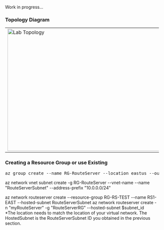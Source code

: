 Work in progress...

### Topology Diagram
<table><tr><td>
    <img src="https://github.com/ManCalAzure/Aviatrix/blob/master/AviatrixRouteServerLab/AzureDiagram.png" lt="" title="Lab Topology" width="600" height="400"  />
</td></tr></table>

### Creating a Resource Group or use Existing
<pre lang= >
az group create --name RG-RouteServer --location eastus --output table
</pre>
az network vnet subnet create -g RG-RouteServer --vnet-name  --name "RouteServerSubnet" --address-prefix "10.0.0.0/24"

az network routeserver create --resource-group RG-RS-TEST --name RS1-EAST --hosted-subnet RouteServerSubnet 
az network routeserver create -n "myRouteServer" -g "RouteServerRG" --hosted-subnet $subnet_id  
*The location needs to match the location of your virtual network. The HostedSubnet is the RouteServerSubnet ID you obtained in the previous section.
</pre>
